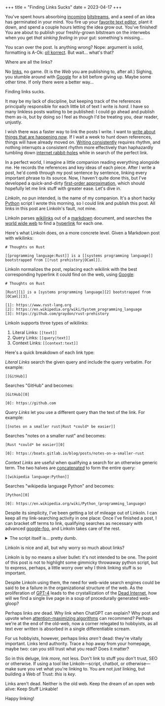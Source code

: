 +++
title = "Finding Links Sucks"
date = 2023-04-17
+++

You've spent hours absorbing [incoming][1] [bitstreams][2], and a seed of an idea has germinated in your mind. You fire up your [favorite text editor][3], plant it down, and spend a couple hours letting the idea grow out. You've finished! You are about to publish your freshly-grown bitstream on the interwebs when you get *that sinking feeling* in your gut: something's missing…

You scan over the post. Is anything wrong? Nope: argument is solid, formatting is A-Ok: [oll korrect][4]. But wait… what's that?

Where are all the links?

No [links][5], no game. (It is the *Web* you are publishing to, after all.) Sighing, you stumble around with [Google][6] for a bit before giving up. Maybe some other time. If only there were a better way…

Finding links sucks. 

It may be my lack of discipline, but keeping track of the references principally responsible for each little bit of text I write is *hard*. I have so many linkless posts waiting to be published: I could go ahead and publish them as-is, but by doing so I feel as though I'd be treating you, dear reader, unjustly.

I wish there was a faster way to link the posts I write. I want to [write about things that are happening *now*][7]. If I wait a week to hunt down references, things will have already moved on. [Writing consistently][8] requires rhythm, and nothing interrupts a consistent rhythm more effectively than haphazardly tumbling down [internet rabbit-holes][9] while in search of the perfect link.

In a perfect world, I imagine a little companion reading everything alongside me. He records the references and key ideas of each piece. After I write a post, he'd comb through my post sentence by sentence, linking every important phrase to its source. Now, I haven't quite done this, but I've developed a quick-and-dirty [first-order approximation][10], which should hopefully let me link stuff with greater ease. Let's dive in.

*Linkoln*, no pun intended, is the name of my companion. It's a short hacky [Python][11] script I wrote this morning, so I could link and publish this post. All links in this post are Linkoln's fault, not mine.

Linkoln parses [wikilinks][12] out of a [markdown][13] document, and searches the [world wide web][14] to find a [hyperlink][15] for each one.

Here's what Linkoln does, on a more concrete level. Given a Markdown post with wikilinks:

``` 
# Thoughts on Rust

[[programming language:Rust]] is a [[systems programming language]] bootstrapped from [[rust prehistory|OCaml]].
```

Linkoln normalizes the post, replacing each wikilink with the best corresponding hyperlink it could find on the web, using [Google][16]:

```
# Thoughts on Rust

[Rust][1] is a [systems programming language][2] bootstrapped from [OCaml][3].

[1]: https://www.rust-lang.org
[2]: https://en.wikipedia.org/wiki/System_programming_language
[3]: https://github.com/graydon/rust-prehistory
```

Linkoln supports three types of wikilinks:

1. Literal Links: `[[text]]` 
2. Query Links: `[[query|text]]`
3. Context Links: `[[context:text]]`

Here's a quick breakdown of each link type:

*Literal Links* search the given query and include the query verbatim. For example:

```
[[GitHub]]
```

Searches "GitHub" and becomes:

```
[GitHub][0]

[0]: https://github.com
```

*Query Links* let you use a different query than the text of the link. For example:

```
[[notes on a smaller rust|Rust *could* be easier]]
```

Searches "notes on a smaller rust" and becomes:

```
[Rust *could* be easier][0]

[0]: https://boats.gitlab.io/blog/posts/notes-on-a-smaller-rust
```

*Context Links* are useful when qualifying a search for an otherwise generic term. The two halves are [concatenated][17] to form the entire query:

```
[[wikipedia language:Python]]
```

Searches "wikipedia language Python" and becomes:

```
[Python][0]

[0]: https://en.wikipedia.org/wiki/Python_(programming_language)
```

Despite its simplicity, I've been getting a lot of mileage out of Linkoln. I can keep all my link-searching activity in one place: Once I've finished a post, I can bracket off terms to link, qualifying searches as necessary with advanced [google-foo][18], and Linkoln takes care of the rest.

<details>
<summary>The script itself is… pretty dumb.</summary>

But, since you asked for it, here it is:

```python
#!/usr/bin/python3

# Linkoln by Anima Omnium
# Dedicated to the Public Domain

# Just standard library for portability 
import sys
import urllib.request
import time

# Input from file, output to stdout
# Suggested usage:
# python linkoln.py INPUT.md > OUTPUT.md

# Read input file name
print(sys.argv)
if len(sys.argv) != 2:
  print("Usage: linkoln FILE")
  exit(1)

# Read file
FILE = sys.argv[1]
with open(FILE, "r") as fin:
  INPUT = fin.read()

# Link numbering start
OFFSET = 1

# Ignore wikilinks in code, headings, frontmatter
IGNORE = [
  ("```", "```"),
  ("#", "\n"),
  ("`", "`"),
  ("+++", "+++"),
]

# Syntax for links
LINK_OPEN = "[["
LINK_CLOSE = "]]"
LINK_QUERY = "|"
LINK_CONTEXT = ":"

# Parser state enum
S_IGNORE = 0
S_SCANIN = 1
S_EATING = 2

# Initialize parser
state = S_SCANIN
rem = INPUT
closing = ""
inside = ""
colophon = []

# Skip amt chars
def skip(r, amt):
  return r[amt:]

# Skip amt, echo what was skipped
def eat(r, amt):
  print(r[:amt], end="")
  return skip(r, amt)

# Check r prefix matches against
def check(r, against):
  return r[:len(against)] == against

# Parse inside wikilink
def extract(inside):
  (link, text) = (inside, inside)
  if LINK_QUERY in inside:
    (link, text) = inside.split(LINK_QUERY)
  elif LINK_CONTEXT in inside:
    (link, text) = inside.split(LINK_CONTEXT)
    link = f"{link} {text}"
  return (link, text)

# Echo formatted link
def emit_link(entry):
  (num, inside) = entry
  (_, inside) = extract(inside)
  print(f"[{inside}][{num}]", end="")

# Echo formatted link reference
def emit_entry(entry):
  (num, inside) = entry
  (inside, _) = extract(inside)
  inside = google_it(inside)
  print(f"[{num}]: {inside}")

# Locate link matching given query
def google_it(query):
  # Dumbest most fragile hack ever
  quoted = urllib.parse.quote(query, safe='')
  # Don't hammer friends at DuckDuckGo
  time.sleep(0.5)
  try:
    contents = urllib.request.urlopen(f"https://lite.duckduckgo.com/lite/search&q={quoted}").read()
    # Parsing html is easy
    top_result = contents.split(b"link-text")[1]
    top_link = top_result.split(b">")[1].split(b"<")[0]
  except:
    # Leave for human to fix 
    return f"ERROR: {query}"
  return "https://" + top_link.decode("utf-8")

# State machine driving loop
while rem != "":
  # Scanning for next link or comment 
  if state == S_SCANIN:
    for (open, close) in IGNORE:
      try:
        if check(rem, open):
          rem = eat(rem, len(open))
          closing = close
          state = S_IGNORE
          break
      except:
        pass
    if state == S_IGNORE:
      continue
    try:
      if check(rem, LINK_OPEN):
        rem = skip(rem, len(LINK_OPEN))
        inside = ""
        state = S_EATING
        continue
    except:
      pass
    rem = eat(rem, 1)

  # Eating contents of wikilink
  elif state == S_EATING:
    if check(rem, LINK_CLOSE):
      rem = skip(rem, len(LINK_CLOSE))
      entry = (len(colophon) + OFFSET, inside)
      emit_link(entry)
      colophon.append(entry)
      state = S_SCANIN
    else:
      inside = inside + rem[:1]
      rem = skip(rem, 1)

  # Ignoring contents of comments
  elif state == S_IGNORE:
    if check(rem, closing):
      rem = eat(rem, len(closing))
      state = S_SCANIN
    else:
      rem = eat(rem, 1)

  # Frick your computer is on fire
  else:
    assert false, "Invalid state"

# Google all the queries
print()
for entry in colophon:
  emit_entry(entry)
```

</details>

Linkoln is nice and all, but why worry so much about links?

Linkoln is by no means a silver bullet: it's not intended to be one. The point of this post is not to highlight some gimmicky throwaway python script, but to express, perhaps, a little worry over why I think linking stuff is so important.

Despite Linkoln using them, the need for web-wide search engines could be said to be a failure in the organizational structure of the web. As the proliferation of [GPT-4][19] leads to the crystallization of the [Dead Internet][20], how will we find a single live page in a soup of procedurally generated web-gloop?

Perhaps links *are* dead. Why link when ChatGPT can explain? Why post and upvote when [attention-maximizing algorithms][21] can recommend? Perhaps we're at the end of the old-web, now a corner relegated to hobbyists, as all text ever written is absorbed in a single differentiable scream.

For us hobbyists, however, perhaps links *aren't* dead: they're vitally important. Links lend authority. Trace a hop away from your homepage, maybe two: can you still trust what you read? Does it matter?

So in this deluge, link *more*, not less. Don't link to stuff you don't trust, SEO or otherwise. If using a tool like Linkoln—script, chatbot, or otherwise—make sure you vet what you're linking to. You are not *just* linking, but building a Web of Trust: *this* is *key*.

Links aren't dead. Neither is the old web. Keep the dream of an open web alive: Keep Stuff Linkable! 

Happy linking!

[1]: https://news.ycombinator.com
[2]: https://lobste.rs
[3]: https://neovim.io
[4]: https://en.wikipedia.org/wiki/OK
[5]: https://en.wikipedia.org/wiki/Hyperlink
[6]: https://duckduckgo.com
[7]: https://simonwillison.net/2023/Apr/16/web-llm/
[8]: https://blog.codinghorror.com/how-to-achieve-ultimate-blog-success-in-one-easy-step/
[9]: https://en.wikipedia.org/wiki/Rabbit_Hole
[10]: https://en.wikipedia.org/wiki/Order_of_approximation
[11]: https://www.python.org
[12]: https://en.wikipedia.org/wiki/Help:Link
[13]: https://commonmark.org/help/
[14]: https://en.wikipedia.org/wiki/World_Wide_Web
[15]: https://en.wikipedia.org/wiki/Hyperlink
[16]: https://duckduckgo.com
[17]: https://en.wikipedia.org/wiki/Concatenation
[18]: https://www.urbandictionary.com/define.php?term=googlefoo
[19]: https://openai.com/research/gpt-4
[20]: https://www.theatlantic.com/technology/archive/2021/08/dead-internet-theory-wrong-but-feels-true/619937/
[21]: https://gantry.io/blog/papers-to-know-20230110
